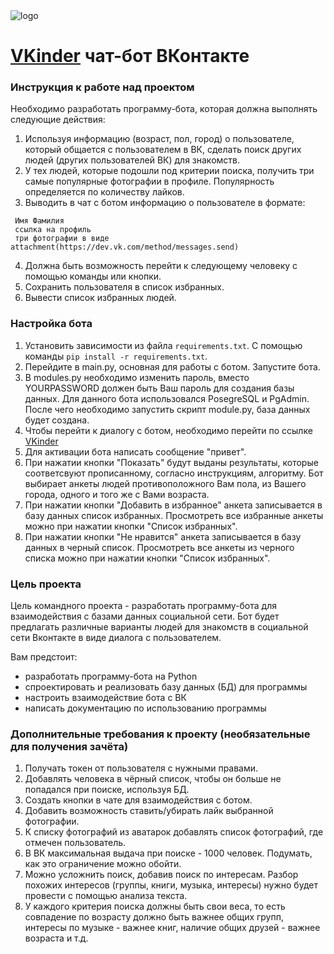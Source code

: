 <img  src="https://cdn.glitch.global/5045ed4d-89cd-4f64-80ba-25a2c76b94b7/bot.png?v=1651674003202"  alt="logo">

# [VKinder](https://vk.com/public213024441 "Сообщество VKinder")  чат-бот ВКонтакте

### Инструкция к работе над проектом

Необходимо разработать программу-бота, которая должна выполнять следующие действия:
1. Используя информацию (возраст, пол, город) о пользователе, который общается с пользователем в ВК, сделать поиск других людей (других пользователей ВК) для знакомств.
2. У тех людей, которые подошли под критерии поиска, получить три самые популярные фотографии в профиле. Популярность определяется по количеству лайков.
3. Выводить в чат с ботом информацию о пользователе в формате:

```
 Имя Фамилия
 ссылка на профиль
 три фотографии в виде attachment(https://dev.vk.com/method/messages.send)
```

4. Должна быть возможность перейти к следующему человеку с помощью команды или кнопки.
5. Сохранить пользователя в список избранных.
6. Вывести список избранных людей.

 ### Настройка бота

1. Установить зависимости из файла `requirements.txt`. С помощью команды `pip install -r requirements.txt`.
2. Перейдите в main.py, основная для работы с ботом.  Запустите бота.
3. В modules.py необходимо изменить пароль, вместо YOURPASSWORD должен быть Ваш пароль для создания базы данных. Для данного бота использовался PosеgreSQL и PgAdmin. После чего необходимо запустить скрипт module.py, база данных будет создана.
4. Чтобы перейти к диалогу с ботом, необходимо перейти по ссылке [VKinder](https://vk.com/im?media=&sel=-213024441&v=)
5. Для активации бота написать сообщение "привет".
6. При нажатии кнопки "Показать" будут выданы результаты, которые соответсвуют прописанному, согласно инструкциям, алгоритму.
Бот выбирает анкеты людей противоположного Вам пола, из Вашего города, одного и того же с Вами возраста.
7. При нажатии кнопки "Добавить в избранное" анкета записывается в базу данных список избранных. Просмотреть все избранные анкеты можно при нажатии кнопки "Список избранных".
8. При нажатии кнопки "Не нравится" анкета записывается в базу данных в черный список. Просмотреть все анкеты из черного списка можно при нажатии кнопки "Список избранных".

### Цель проекта

Цель командного проекта - разработать программу-бота для взаимодействия с базами данных социальной сети. Бот будет предлагать различные варианты людей для знакомств в социальной сети Вконтакте в виде диалога с пользователем.

Вам предстоит:
- разработать программу-бота на Python
- спроектировать и реализовать базу данных (БД) для программы
- настроить взаимодействие бота с ВК
- написать документацию по использованию программы

### Дополнительные требования к проекту (необязательные для получения зачёта)

1. Получать токен от пользователя с нужными правами.
2. Добавлять человека в чёрный список, чтобы он больше не попадался при поиске, используя БД.
3. Создать кнопки в чате для взаимодействия с ботом.
4. Добавить возможность ставить/убирать лайк выбранной фотографии.
5. К списку фотографий из аватарок добавлять список фотографий, где отмечен пользователь.
6. В ВК максимальная выдача при поиске - 1000 человек. Подумать, как это ограничение можно обойти.
7. Можно усложнить поиск, добавив поиск по интересам. Разбор похожих интересов (группы, книги, музыка, интересы) нужно будет провести с помощью анализа текста.
8. У каждого критерия поиска должны быть свои веса, то есть совпадение по возрасту должно быть важнее общих групп, интересы по музыке - важнее книг, наличие общих друзей - важнее возраста и т.д.